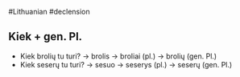 #Lithuanian #declension 

## Kiek + gen. Pl.

- Kiek brolių tu turi? -> brolis -> broliai (pl.) -> brolių (gen. Pl.)
- Kiek seserų tu turi? -> sesuo -> seserys (pl.) -> seserų (gen. Pl.)
